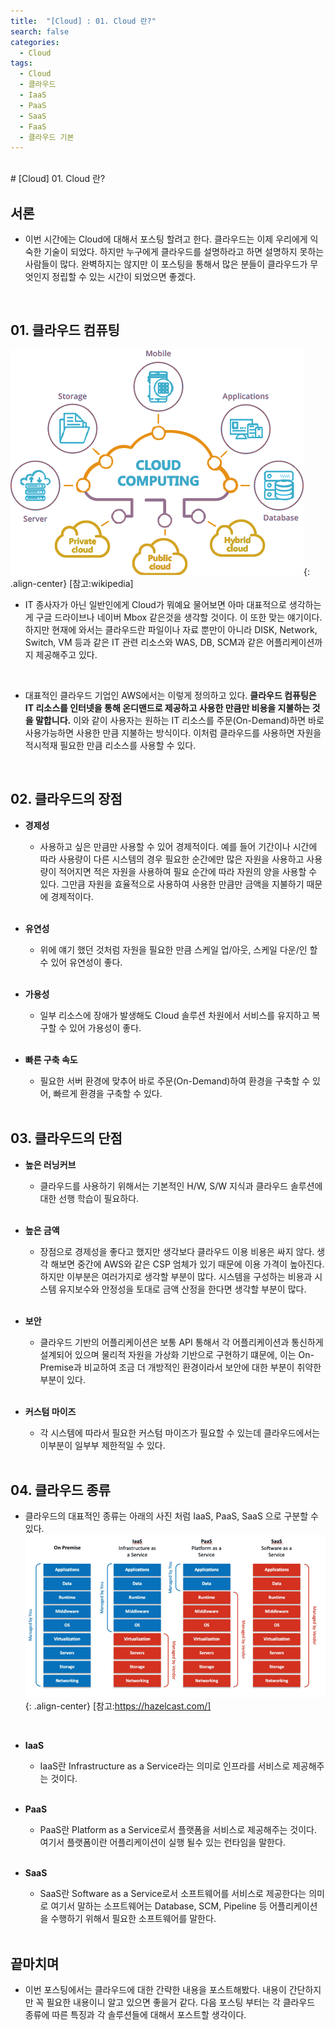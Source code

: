 ```yaml
---
title:  "[Cloud] : 01. Cloud 란?"
search: false
categories:
  - Cloud
tags:
  - Cloud
  - 클라우드
  - IaaS
  - PaaS
  - SaaS
  - FaaS
  - 클라우드 기본
---
```

<br/>
# [Cloud] 01. Cloud 란?

## 서론
  * 이번 시간에는 Cloud에 대해서 포스팅 할려고 한다. 클라우드는 이제 우리에게 익숙한 기술이 되었다. 하지만 누구에게 클라우드를 설명하라고 하면 설명하지 못하는 사람들이 많다. 완벽하지는 않지만 이 포스팅을 통해서 많은 분들이 클라우드가 무엇인지 정립할 수 있는 시간이 되었으면 좋겠다.
  <br/>

## 01. 클라우드 컴퓨팅
  ![image-center](/assets/images/2022-02-01_Cloud-01_01.jpg){: .align-center}
  [참고:wikipedia]
  <br>

  * IT 종사자가 아닌 일반인에게 Cloud가 뭐예요 물어보면 아마 대표적으로 생각하는게 구글 드라이브나 네이버 Mbox 같은것을 생각할 것이다. 이 또한 맞는 얘기이다. 하지만 현재에 와서는 클라우드란 파일이나 자료 뿐만이 아니라 DISK, Network, Switch, VM 등과 같은 IT 관련 리소스와 WAS, DB, SCM과 같은 어플리케이션까지 제공해주고 있다.
  <br>

  * 대표적인 클라우드 기업인 AWS에서는 이렇게 정의하고 있다. **클라우드 컴퓨팅은 IT 리소스를 인터넷을 통해 온디맨드로 제공하고 사용한 만큼만 비용을 지불하는 것을 말합니다.** 이와 같이 사용자는 원하는 IT 리소스를 주문(On-Demand)하면 바로 사용가능하면 사용한 만큼 지불하는 방식이다. 이처럼 클라우드를 사용하면 자원을 적시적재 필요한 만큼 리소스를 사용할 수 있다.
  <br>


## 02. 클라우드의 장점
  * **경제성**
    - 사용하고 싶은 만큼만 사용할 수 있어 경제적이다. 예를 들어 기간이나 시간에 따라 사용량이 다른 시스템의 경우 필요한 순간에만 많은 자원을 사용하고 사용량이 적어지면 적은 자원을 사용하여 필요 순간에 따라 자원의 양을 사용할 수 있다. 그만큼 자원을 효율적으로 사용하여 사용한 만큼만 금액을 지불하기 때문에 경제적이다.
    <br>


  * **유연성**
    - 위에 얘기 했던 것처럼 자원을 필요한 만큼 스케일 업/아웃, 스케일 다운/인 할 수 있어 유연성이 좋다.
    <br>

  * **가용성**
    - 일부 리소스에 장애가 발생해도 Cloud 솔루션 차원에서 서비스를 유지하고 복구할 수 있어 가용성이 좋다.
    <br>

  * **빠른 구축 속도**
    - 필요한 서버 환경에 맞추어 바로 주문(On-Demand)하여 환경을 구축할 수 있어, 빠르게 환경을 구축할 수 있다.
    <br>

## 03. 클라우드의 단점
  * **높은 러닝커브**
    - 클라우드를 사용하기 위해서는 기본적인 H/W, S/W 지식과 클라우드 솔루션에 대한 선행 학습이 필요하다.
    <br>


  * **높은 금액**
    - 장점으로 경제성을 좋다고 했지만 생각보다 클라우드 이용 비용은 싸지 않다. 생각 해보면 중간에 AWS와 같은 CSP 엄체가 있기 때문에 이용 가격이 높아진다. 하지만 이부분은 여러가지로 생각할 부분이 많다. 시스템을 구성하는 비용과 시스템 유지보수와 안정성을 토대로 금액 산정을 한다면 생각할 부분이 많다.
    <br>

  * **보안**
    - 클라우드 기반의 어플리케이션은 보통 API 통해서 각 어플리케이션과 통신하게 설계되어 있으며 물리적 자원을 가상화 기반으로 구현하기 떄문에, 이는 On-Premise과 비교하여 조금 더 개방적인 환경이라서 보안에 대한 부분이 취약한 부분이 있다.
    <br>

  * **커스텀 마이즈**
    - 각 시스템에 따라서 필요한 커스텀 마이즈가 필요할 수 있는데 클라우드에서는 이부분이 일부부 제한적일 수 있다.
    <br>

## 04. 클라우드 종류
  * 클라우드의 대표적인 종류는 아래의 사진 처럼 IaaS, PaaS, SaaS 으로 구분할 수 있다.
  ![image-center](/assets/images/2022-02-01_Cloud-01_02.jpg){: .align-center}
  [참고:https://hazelcast.com/]
  <br>

  * **IaaS**
    - IaaS란 Infrastructure as a Service라는 의미로 인프라를 서비스로 제공해주는 것이다.
    <br>

  * **PaaS**
    - PaaS란 Platform as a Service로서 플랫폼을 서비스로 제공해주는 것이다. 여기서 플랫폼이란 어플리케이션이 실행 될수 있는 런타임을 말한다.
    <br>

  * **SaaS**
    - SaaS란 Software as a Service로서 소프트웨어를 서비스로 제공한다는 의미로 여기서 말하는 소프트웨어는 Database, SCM, Pipeline 등 어플리케이션을 수행하기 위해서 필요한 소프트웨어를 말한다.
    <br>

## 끝마치며
  * 이번 포스팅에서는 클라우드에 대한 간략한 내용을 포스트해봤다. 내용이 간단하지만 꼭 필요한 내용이니 알고 있으면 좋을거 같다. 다음 포스팅 부터는 각 클라우드 종류에 따른 특징과 각 솔루션들에 대해서 포스트할 생각이다.
